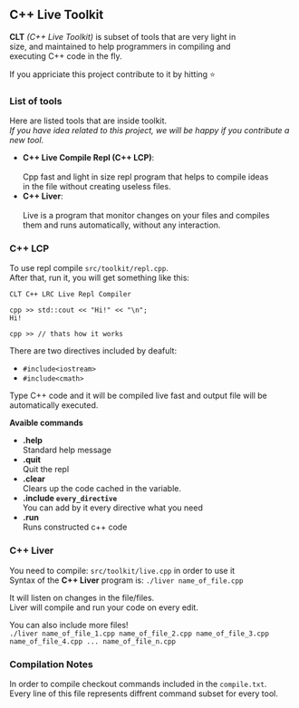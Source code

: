 ## C++ Live Toolkit

**CLT** *(C++ Live Toolkit)* is subset of tools that are very light in<br> size, and maintained to help programmers in compiling and<br> executing C++ code in the fly.

If you appriciate this project contribute to it by hitting ⭐️

### List of tools

Here are listed tools that are inside toolkit.<br>
*If you have idea related to this project, we will be happy if you contribute a new tool.*

- **C++ Live Compile Repl (C++ LCP)**:<br><br>
    Cpp fast and light in size repl program that helps to compile ideas<br> in the file without creating useless files.
    <br>
- **C++ Liver**:<br><br>
    Live is a program that monitor changes on your files and compiles <br> them and runs automatically, without any interaction.
    <br>

### C++ LCP 

To use repl compile `src/toolkit/repl.cpp`.<br>
After that, run it, you will get something like this:
```
CLT C++ LRC Live Repl Compiler

cpp >> std::cout << "Hi!" << "\n";
Hi!

cpp >> // thats how it works
```

There are two directives included by deafult: 
- `#include<iostream>`
- `#include<cmath>`


Type C++ code and it will be compiled live fast and output file will be<br> automatically executed.

**Avaible commands**

- **.help**<br>
    Standard help message
- **.quit**<br>
    Quit the repl
- **.clear**<br>
    Clears up the code cached in the variable.
- **.include `every_directive`**<br>
    You can add by it every directive what you need
- **.run**<br>
    Runs constructed c++ code

### C++ Liver

You need to compile: `src/toolkit/live.cpp` in order to use it<br>
Syntax of the **C++ Liver** program is: `./liver name_of_file.cpp`<br>

It will listen on changes in the file/files.<br>
Liver will compile and run your code on every edit.<br>

You can also include more files!<br>
`./liver name_of_file_1.cpp name_of_file_2.cpp name_of_file_3.cpp name_of_file_4.cpp ... name_of_file_n.cpp`

### Compilation Notes

In order to compile checkout commands included in the `compile.txt`.<br>
Every line of this file represents diffrent command subset for every tool.